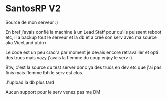 # SantosRP V2

Source de mon serveur :)

En bref j'avais confié la machine à un Lead Staff pour qu'ils puissent reboot etc, il a backup tout le serveur et la db et a créé son serv avec ma source aka ViceLand ptdrrr

Le code est un peu cracra par moment je devais encore retravailler et opti des trucs mais vazy j'avais la flemme du coup enjoy le serv :)

Btw, c'est la source du test server donc ya des trucs en dev etc que j'ai pas finis mais flemme tbh le serv est clos.

J'upload la db plus tard

Aucun support pour le serv venez pas me DM
